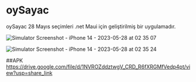 # oySayac
oySayac 28 Mayıs seçimleri .net Maui için geliştirilmiş bir uygulamadır.

![Simulator Screenshot - iPhone 14 - 2023-05-28 at 02 35 07](https://github.com/erdalkama/oySayac/assets/34250103/7367ea08-a1ed-416d-a763-9d2dd11edb7a)

![Simulator Screenshot - iPhone 14 - 2023-05-28 at 02 35 24](https://github.com/erdalkama/oySayac/assets/34250103/f8acf030-d3ba-4248-b27c-008fc02f8cbe)

##APK
https://drive.google.com/file/d/1NVROZddztwgV_CRD_R6fXRGMfVedp4pt/view?usp=share_link
